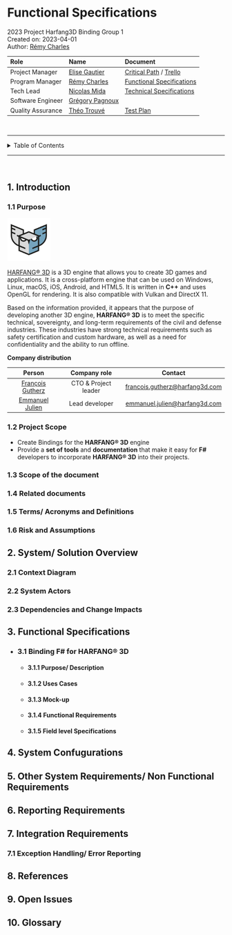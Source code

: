 # Functional Specifications 

2023 Project Harfang3D Binding Group 1 <br>
Created on: 2023-04-01 <br>
Author: [Rémy Charles](https://github.com/RemyCHARLES)

| Role | Name | Document |
| :--- | :--- | :--- |
| Project Manager | [Elise Gautier](https://github.com/elisegtr) | [Critical Path](/Critical%20Path/Critical_Path.md) / [Trello](https://trello.com/b/B7eB7vfa/f) |
| Program Manager | [Rémy Charles](https://github.com/RemyCHARLES) | [Functional Specifications](/Functional_Specifications.md) |
| Tech Lead | [Nicolas Mida](https://github.com/Nicolas-Mida) | [Technical Specifications](/Documents%20Specifications/Technical_Specification.md) |
| Software Engineer | [Grégory Pagnoux](https://github.com/Gregory-Pagnoux) |  |
| Quality Assurance | [Théo Trouvé](https://github.com/TheoTr) | [Test Plan](/Test%20Plan/Test_Plan.md) |

<br>

___

<details><summary>Table of Contents</summary>

- [Functional Specification](Functional_Specifications.md)
  - [1. Context](Functional_Specifications.md#1-context)
  - [2. Goal and non goal](Functional_Specifications.md#2-goal-and-non-goal)
    - [2.1 Goal](Functional_Specifications.md#21-goal)
    - [2.2 Non goal](Functional_Specifications.md#22-non-goal)
  - 
</details>

___

<br>

## 1. Introduction 

### 1.1 Purpose 

<img src="img/harfang3d-logo.png" width="100" height="100">

[HARFANG® 3D](https://www.harfang3d.com/en_US/) is a 3D engine that allows you to create 3D games and applications. It is a cross-platform engine that can be used on Windows, Linux, macOS, iOS, Android, and HTML5. It is written in **C++** and uses OpenGL for rendering. It is also compatible with Vulkan and DirectX 11.

Based on the information provided, it appears that the purpose of developing another 3D engine, **HARFANG® 3D** is to meet the specific technical, sovereignty, and long-term requirements of the civil and defense industries. These industries have strong technical requirements such as safety certification and custom hardware, as well as a need for confidentiality and the ability to run offline.

**Company distribution**

| Person | Company role | Contact |
| :-: | :-: | :-: |
| [François Gutherz](https://www.linkedin.com/in/astrofra/) | CTO & Project leader | francois.gutherz@harfang3d.com|
| [Emmanuel Julien](https://www.linkedin.com/in/ejulien/) | Lead developer | emmanuel.julien@harfang3d.com|

### 1.2 Project Scope

   - Create Bindings for the **HARFANG® 3D** engine  
   - Provide a **set of tools** and **documentation** that make it easy for **F#** developers to incorporate **HARFANG® 3D** into their projects.
 
### 1.3 Scope of the document

### 1.4 Related documents

### 1.5 Terms/ Acronyms and Definitions

### 1.6 Risk and Assumptions

## 2. System/ Solution Overview

### 2.1 Context Diagram 

### 2.2 System Actors

### 2.3 Dependencies and Change Impacts

## 3. Functional Specifications

- ### 3.1 Binding F# for HARFANG® 3D

  - #### 3.1.1 Purpose/ Description

  - #### 3.1.2 Uses Cases

  - #### 3.1.3 Mock-up

  - #### 3.1.4 Functional Requirements

  - #### 3.1.5 Field level Specifications

## 4. System Confugurations

## 5. Other System Requirements/ Non Functional Requirements

## 6. Reporting Requirements

## 7. Integration Requirements

### 7.1 Exception Handling/ Error Reporting

## 8. References

## 9. Open Issues

## 10. Glossary




